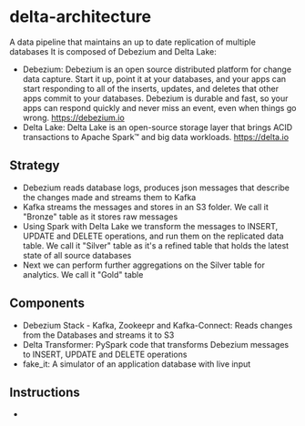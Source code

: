 # delta-architecture
A data pipeline that maintains an up to date replication of multiple databases
It is composed of Debezium and Delta Lake:
- Debezium: Debezium is an open source distributed platform for change data capture. Start it up, point it at your databases, and your apps can start responding to all of the inserts, updates, and deletes that other apps commit to your databases. Debezium is durable and fast, so your apps can respond quickly and never miss an event, even when things go wrong.
https://debezium.io
- Delta Lake: Delta Lake is an open-source storage layer that brings ACID transactions to Apache Spark™ and big data workloads.
https://delta.io

## Strategy
- Debezium reads database logs, produces json messages that describe the changes made and streams them to Kafka
- Kafka streams the messages and stores in an S3 folder. We call it "Bronze" table as it stores raw messages
- Using Spark with Delta Lake we transform the messages to INSERT, UPDATE and DELETE operations, and run them on the replicated data table. We call it "Silver" table as it's a refined table that holds the latest state of all source databases
- Next we can perform further aggregations on the Silver table for analytics. We call it "Gold" table

## Components
- Debezium Stack - Kafka, Zookeepr and Kafka-Connect: Reads changes from the Databases and streams it to S3
- Delta Transformer: PySpark code that transforms Debezium messages to INSERT, UPDATE and DELETE operations
- fake_it: A simulator of an application database with live input

## Instructions
-
